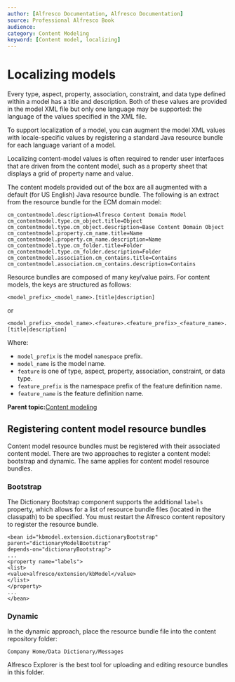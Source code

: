 ```yaml
---
author: [Alfresco Documentation, Alfresco Documentation]
source: Professional Alfresco Book
audience: 
category: Content Modeling
keyword: [Content model, localizing]
---
```


# Localizing models

Every type, aspect, property, association, constraint, and data type defined within a model has a title and description. Both of these values are provided in the model XML file but only one language may be supported: the language of the values specified in the XML file.

To support localization of a model, you can augment the model XML values with locale-specific values by registering a standard Java resource bundle for each language variant of a model.

Localizing content-model values is often required to render user interfaces that are driven from the content model, such as a property sheet that displays a grid of property name and value.

The content models provided out of the box are all augmented with a default \(for US English\) Java resource bundle. The following is an extract from the resource bundle for the ECM domain model:

```
cm_contentmodel.description=Alfresco Content Domain Model
cm_contentmodel.type.cm_object.title=Object
cm_contentmodel.type.cm_object.description=Base Content Domain Object
cm_contentmodel.property.cm_name.title=Name
cm_contentmodel.property.cm_name.description=Name
cm_contentmodel.type.cm_folder.title=Folder
cm_contentmodel.type.cm_folder.description=Folder
cm_contentmodel.association.cm_contains.title=Contains
cm_contentmodel.association.cm_contains.description=Contains
```

Resource bundles are composed of many key/value pairs. For content models, the keys are structured as follows:

`<model_prefix>_<model_name>.[title|description]`

or

`<model_prefix>_<model_name>.<feature>.<feature_prefix>_<feature_name>. [title|description]`

Where:

-   `model_prefix` is the model `namespace` prefix.
-   `model_name` is the model name.
-   `feature` is one of type, aspect, property, association, constraint, or data type.
-   `feature_prefix` is the namespace prefix of the feature definition name.
-   `feature_name` is the feature definition name.

**Parent topic:**[Content modeling](../concepts/content-modeling-about.md)

## Registering content model resource bundles

Content model resource bundles must be registered with their associated content model. There are two approaches to register a content model: bootstrap and dynamic. The same applies for content model resource bundles.

### Bootstrap

The Dictionary Bootstrap component supports the additional `labels` property, which allows for a list of resource bundle files \(located in the classpath\) to be specified. You must restart the Alfresco content repository to register the resource bundle.

```
<bean id="kbmodel.extension.dictionaryBootstrap" parent="dictionaryModelBootstrap"
depends-on="dictionaryBootstrap">
...
<property name="labels">
<list>
<value>alfresco/extension/kbModel</value>
</list>
</property>
...
</bean>
```

### Dynamic

In the dynamic approach, place the resource bundle file into the content repository folder:

`Company Home/Data Dictionary/Messages`

Alfresco Explorer is the best tool for uploading and editing resource bundles in this folder.

